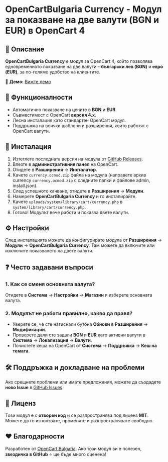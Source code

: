 # OpenCartBulgaria Currency - Модул за показване на две валути (BGN и EUR) в OpenCart 4

## 📌 Описание
**OpenCartBulgaria Currency** е модул за OpenCart 4, който позволява едновременното показване на две валути – **български лев (BGN)** и **евро (EUR)**, за по-голямо удобство на клиентите.

🔗 **Демо:** [Вижте демо](https://shipping.opencartsupports.com/)

## 🔧 Функционалности
- Автоматично показване на цените в **BGN** и **EUR**.
- Съвместимост с OpenCart **версия 4.x**.
- Лесна инсталация като стандартен OpenCart модул.
- Поддръжка на всички шаблони и разширения, които работят с OpenCart валути.

## 🚀 Инсталация
1. Изтеглете последната версия на модула от [GitHub Releases](https://github.com/opencartbulgaria/OpenCartBulgaria-Currency-4/releases).
2. Влезте в **административния панел** на OpenCart.
3. Отидете в **Разширения** → **Инсталатор**.
4. Качете `currency.ocmod.zip` файла на модула (направете архив currency `currency.ocmod.zip` с следните папки и файлове admin, install.json).
5. След успешното качване, отидете в **Разширения** → **Модули**.
6. Намерете **OpenCartBulgaria Currency** и го инсталирайте.
7. Качете `uploads/system/library/cart/currency.php` в `system/library/cart/currency.php`.
8. Готово! Модулът вече работи и показва двете валути.

## ⚙ Настройки
След инсталацията можете да конфигурирате модула от **Разширения** → **Модули** → **OpenCartBulgaria Currency**. Там можете да включите или изключите показването на двете валути.

## ❓ Често задавани въпроси
### 1. Как се сменя основната валута?
Отидете в **Система** → **Настройки** → **Магазин** и изберете основната валута.

### 2. Модулът не работи правилно, какво да правя?
- Уверете се, че сте натиснали бутона **Обнови** в **Разширения** → **Модификации**.
- Проверете дали сте задали **BGN** и **EUR** като активни валути в **Система** → **Локализация** → **Валути**.
- Почистете кеша на OpenCart от **Система** → **Поддръжка** → **Кеш на темата**.

## 🛠 Поддръжка и докладване на проблеми
Ако срещнете проблеми или имате предложения, можете да създадете **ново Issue** в [GitHub Issues](https://github.com/opencartbulgaria/OpenCartBulgaria-Currency-4/issues).

## 📜 Лиценз
Този модул е с **отворен код** и се разпространява под лиценз **MIT**. Можете да го използвате, променяте и разпространявате свободно.

## ❤️ Благодарности
Разработен от [OpenCart Bulgaria](https://github.com/opencartbulgaria/). Ако този модул ви е полезен, **звездичка в GitHub** ⭐ ще бъде много оценена!